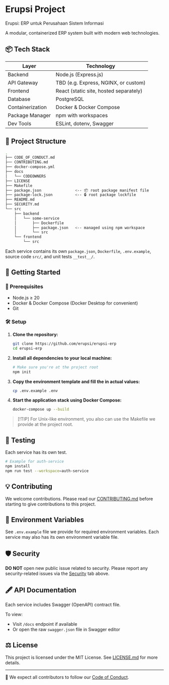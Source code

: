 # Erupsi Project

Erupsi: ERP untuk Perusahaan Sistem Informasi

A modular, containerized ERP system built with modern web technologies.

## 📦 Tech Stack

| Layer        | Technology         |
|--------------|--------------------|
| Backend      | Node.js (Express.js) |
| API Gateway  | TBD (e.g. Express, NGINX, or custom) |
| Frontend     | React (static site, hosted separately) |
| Database     | PostgreSQL         |
| Containerization | Docker & Docker Compose |
| Package Manager | npm with workspaces |
| Dev Tools    | ESLint, dotenv, Swagger |

## 📁 Project Structure

```bash
.
├── CODE_OF_CONDUCT.md
├── CONTRIBUTING.md
├── docker-compose.yml
├── docs
│   └── CODEOWNERS
├── LICENSE
├── Makefile
├── package.json               <-- 📦 root package manifest file
├── package-lock.json          <-- 🔒 root package lockfile
├── README.md
├── SECURITY.md
└── src
    ├── backend
    │   └── some-service
    │       ├── Dockerfile
    │       ├── package.json   <-- managed using npm workspace
    │       └── src
    └── frontend
        └── src
```

Each service contains its own `package.json`, `Dockerfile`, `.env.example`, source code `src/`, and unit tests `__test__/`.

## 🚀 Getting Started

### 🔧 Prerequisites

* Node.js ≥ 20
* Docker & Docker Compose (Docker Desktop for convenient)
* Git

### 🛠️ Setup

1. **Clone the repository:**

   ```bash
   git clone https://github.com/erupsi/erupsi-erp
   cd erupsi-erp
   ```

2. **Install all dependencies to your local machine:**

   ```bash
   # Make sure you're at the project root
   npm init
   ```

3. **Copy the environment template and fill the in actual values:**

   ```bash
   cp .env.example .env
   ```

4. **Start the application stack using Docker Compose:**

   ```bash
   docker-compose up --build
   ```

> \[!TIP]
> For Unix-like environment, you also can use the Makefile we provide at the project root.

## 🧪 Testing

Each service has its own test.

```bash
# Example for auth-service
npm install
npm run test --workspace=auth-service
```

## 💡 Contributing

We welcome contributions. Please read our [CONTRIBUTING.md](CONTRIBUTING.md) before starting to give contributions to this project.

## 📜 Environment Variables

See `.env.example` file we provide for required environment variables. Each service may also has its own environment variable file.

## 🛡️ Security

**DO NOT** open new public issue related to security. Please report any security-related issues via the [Security](https://github.com/erupsi/erupsi-erp/security) tab above.

## 🖋️ API Documentation

Each service includes Swagger (OpenAPI) contract file.

To view:

* Visit `/docs` endpoint if available
* Or open the raw `swagger.json` file in Swagger editor

## ⚖️ License

This project is licensed under the MIT License. See [LICENSE.md](LICENSE.md) for more details.

***

🤝 We expect all contributors to follow our [Code of Conduct](CODE_OF_CONDUCT.md).
